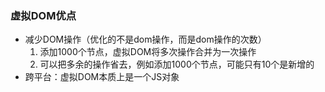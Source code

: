 ### 虚拟DOM优点
+ 减少DOM操作（优化的不是dom操作，而是dom操作的次数）
  1. 添加1000个节点，虚拟DOM将多次操作合并为一次操作
  2. 可以把多余的操作省去，例如添加1000个节点，可能只有10个是新增的
+ 跨平台：虚拟DOM本质上是一个JS对象
